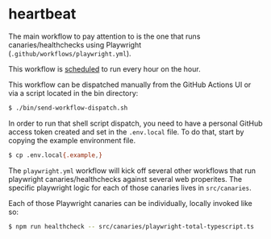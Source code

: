 # heartbeat

The main workflow to pay attention to is the one that runs
canaries/healthchecks using Playwright (`.github/workflows/playwright.yml`).

This workflow is
[scheduled](https://docs.github.com/en/actions/using-workflows/events-that-trigger-workflows#schedule)
to run every hour on the hour.

This workflow can be dispatched manually from the GitHub Actions UI or via a
script located in the bin directory:

```bash
$ ./bin/send-workflow-dispatch.sh
```

In order to run that shell script dispatch, you need to have a personal GitHub
access token created and set in the `.env.local` file. To do that, start by
copying the example environment file.

```bash
$ cp .env.local{.example,}
```

The `playwright.yml` workflow will kick off several other workflows that run
playwright canaries/healthchecks against several web properites. The specific
playwright logic for each of those canaries lives in `src/canaries`.

Each of those Playwright canaries can be individually, locally invoked like so:

```bash
$ npm run healthcheck -- src/canaries/playwright-total-typescript.ts
```
